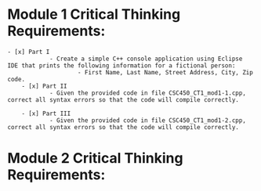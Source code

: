 # Module 1 Critical Thinking Requirements:
	- [x] Part I
                - Create a simple C++ console application using Eclipse IDE that prints the following information for a fictional person:
                        - First Name, Last Name, Street Address, City, Zip code.
        - [x] Part II
                - Given the provided code in file CSC450_CT1_mod1-1.cpp, correct all syntax errors so that the code will compile correctly.
        
        - [x] Part III
                - Given the provided code in file CSC450_CT1_mod1-2.cpp, correct all syntax errors so that the code will compile correctly.
                
# Module 2 Critical Thinking Requirements:
